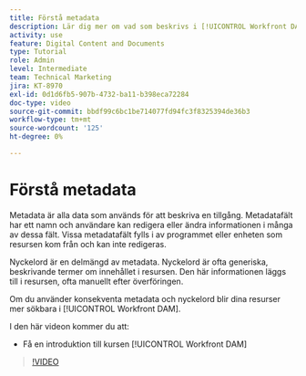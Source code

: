 ```yaml
---
title: Förstå metadata
description: Lär dig mer om vad som beskrivs i [!UICONTROL Workfront DAM] Administrator, del 2 Metadata och Keywords-kursen.
activity: use
feature: Digital Content and Documents
type: Tutorial
role: Admin
level: Intermediate
team: Technical Marketing
jira: KT-8970
exl-id: 0d1d6fb5-907b-4732-ba11-b398eca72284
doc-type: video
source-git-commit: bbdf99c6bc1be714077fd94fc3f8325394de36b3
workflow-type: tm+mt
source-wordcount: '125'
ht-degree: 0%

---
```


# Förstå metadata

Metadata är alla data som används för att beskriva en tillgång. Metadatafält har ett namn och användare kan redigera eller ändra informationen i många av dessa fält. Vissa metadatafält fylls i av programmet eller enheten som resursen kom från och kan inte redigeras.

Nyckelord är en delmängd av metadata. Nyckelord är ofta generiska, beskrivande termer om innehållet i resursen. Den här informationen läggs till i resursen, ofta manuellt efter överföringen.

Om du använder konsekventa metadata och nyckelord blir dina resurser mer sökbara i [!UICONTROL Workfront DAM].

I den här videon kommer du att:

* Få en introduktion till kursen [!UICONTROL Workfront DAM]

>[!VIDEO](https://video.tv.adobe.com/v/335233/?quality=12&learn=on&enablevpops=1)
